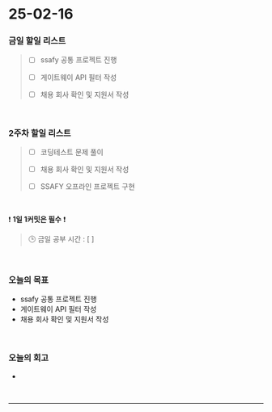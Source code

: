 # 25-02-16

### 금일 할일 리스트

> - [ ] ssafy 공통 프로젝트 진행
>
> - [ ] 게이트웨이 API 필터 작성
>
> - [ ] 채용 회사 확인 및 지원서 작성


<br/>

### 2주차 할일 리스트

> - [ ] 코딩테스트 문제 풀이
>
> - [ ] 채용 회사 확인 및 지원서 작성
>
> - [ ] SSAFY 오프라인 프로젝트 구현

<br/>

❗ **1일 1커밋은 필수** ❗

> 🕒 금일 공부 시간 : [  ]

<br/>

### 오늘의 목표
- ssafy 공통 프로젝트 진행
- 게이트웨이 API 필터 작성
- 채용 회사 확인 및 지원서 작성

<br>

### 오늘의 회고
- 

<br/>

---
